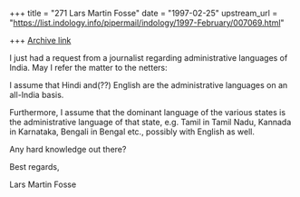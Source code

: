 +++
title = "271 Lars Martin Fosse"
date = "1997-02-25"
upstream_url = "https://list.indology.info/pipermail/indology/1997-February/007069.html"

+++
[Archive link](https://list.indology.info/pipermail/indology/1997-February/007069.html)

I just had a request from a journalist regarding administrative languages of
India. May I refer the matter to the netters:

I assume that Hindi and(??) English are the administrative languages on an
all-India basis. 

Furthermore, I assume that the dominant language of the various states is
the administrative language of that state, e.g. Tamil in Tamil Nadu, Kannada
in Karnataka, Bengali in Bengal etc., possibly with English as well. 

Any hard knowledge out there?

Best regards,

Lars Martin Fosse





